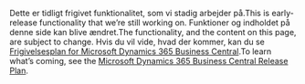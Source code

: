 <span data-ttu-id="2fa9d-101">Dette er tidligt frigivet funktionalitet, som vi stadig arbejder på.</span><span class="sxs-lookup"><span data-stu-id="2fa9d-101">This is early-release functionality that we’re still working on.</span></span> <span data-ttu-id="2fa9d-102">Funktioner og indholdet på denne side kan blive ændret.</span><span class="sxs-lookup"><span data-stu-id="2fa9d-102">The functionality, and the content on this page, are subject to change.</span></span> <span data-ttu-id="2fa9d-103">Hvis du vil vide, hvad der kommer, kan du se [Frigivelsesplan for Microsoft Dynamics 365 Business Central](https://go.microsoft.com/fwlink/?linkid=2047422).</span><span class="sxs-lookup"><span data-stu-id="2fa9d-103">To learn what’s coming, see the [Microsoft Dynamics 365 Business Central Release Plan](https://go.microsoft.com/fwlink/?linkid=2047422).</span></span>
